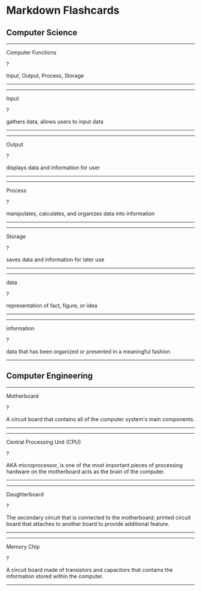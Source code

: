 # Markdown Flashcards

## Computer Science

---

Computer Functions

?

Input, Output, Process, Storage

---

---

Input

?

gathers data, allows users to input data

---

---

Output

?

displays data and information for user

---

---

Process

?

manipulates, calculates, and organizes data into information

---

---

Storage

?

saves data and information for later use

---

---

data

?

representation of fact, figure, or idea

---

---

information

?

data that has been organized or presented in a meaningful fashion

---


## Computer Engineering

---

Motherboard

?

A circuit board that contains all of the computer system's main components.

---

---

Central Processing Unit (CPU)

?

AKA microprocessor, is one of the most important pieces of processing hardware on the motherboard acts as the brain of the computer.

---

---

Daughterboard

?

The secondary circuit that is connected to the motherboard;
printed circuit board that attaches to another board to provide additional feature.

---

---

Memory Chip

?

A circuit board made of transistors and capacitors that contains the information stored within the computer.

---
